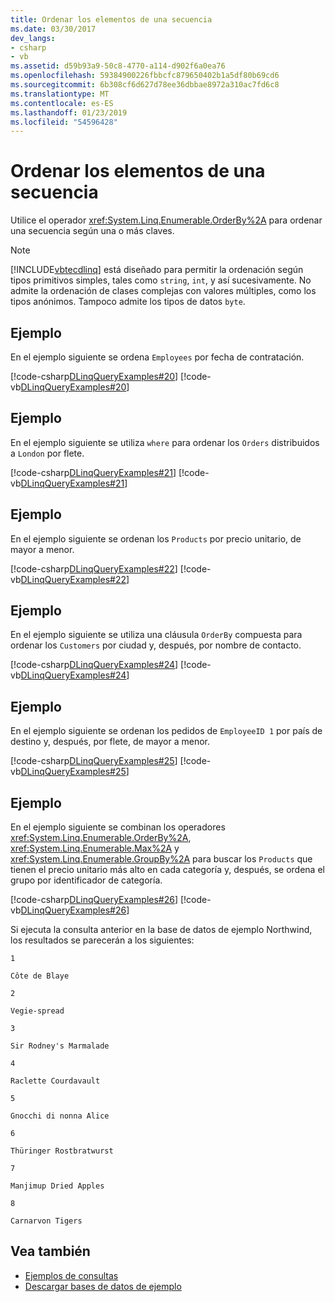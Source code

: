 ```yaml
---
title: Ordenar los elementos de una secuencia
ms.date: 03/30/2017
dev_langs:
- csharp
- vb
ms.assetid: d59b93a9-50c8-4770-a114-d902f6a0ea76
ms.openlocfilehash: 59384900226fbbcfc879650402b1a5df80b69cd6
ms.sourcegitcommit: 6b308cf6d627d78ee36dbbae8972a310ac7fd6c8
ms.translationtype: MT
ms.contentlocale: es-ES
ms.lasthandoff: 01/23/2019
ms.locfileid: "54596428"
---
```

# <a name="sort-elements-in-a-sequence"></a>Ordenar los elementos de una secuencia
Utilice el operador <xref:System.Linq.Enumerable.OrderBy%2A> para ordenar una secuencia según una o más claves.  
  
> [!NOTE]
>  [!INCLUDE[vbtecdlinq](../../../../../../includes/vbtecdlinq-md.md)] está diseñado para permitir la ordenación según tipos primitivos simples, tales como `string`, `int`, y así sucesivamente. No admite la ordenación de clases complejas con valores múltiples, como los tipos anónimos. Tampoco admite los tipos de datos `byte`.  
  
## <a name="example"></a>Ejemplo  
 En el ejemplo siguiente se ordena `Employees` por fecha de contratación.  
  
 [!code-csharp[DLinqQueryExamples#20](../../../../../../samples/snippets/csharp/VS_Snippets_Data/DLinqQueryExamples/cs/Program.cs#20)]
 [!code-vb[DLinqQueryExamples#20](../../../../../../samples/snippets/visualbasic/VS_Snippets_Data/DLinqQueryExamples/vb/Module1.vb#20)]  
  
## <a name="example"></a>Ejemplo  
 En el ejemplo siguiente se utiliza `where` para ordenar los `Orders` distribuidos a `London` por flete.  
  
 [!code-csharp[DLinqQueryExamples#21](../../../../../../samples/snippets/csharp/VS_Snippets_Data/DLinqQueryExamples/cs/Program.cs#21)]
 [!code-vb[DLinqQueryExamples#21](../../../../../../samples/snippets/visualbasic/VS_Snippets_Data/DLinqQueryExamples/vb/Module1.vb#21)]  
  
## <a name="example"></a>Ejemplo  
 En el ejemplo siguiente se ordenan los `Products` por precio unitario, de mayor a menor.  
  
 [!code-csharp[DLinqQueryExamples#22](../../../../../../samples/snippets/csharp/VS_Snippets_Data/DLinqQueryExamples/cs/Program.cs#22)]
 [!code-vb[DLinqQueryExamples#22](../../../../../../samples/snippets/visualbasic/VS_Snippets_Data/DLinqQueryExamples/vb/Module1.vb#22)]  
  
## <a name="example"></a>Ejemplo  
 En el ejemplo siguiente se utiliza una cláusula `OrderBy` compuesta para ordenar los `Customers` por ciudad y, después, por nombre de contacto.  
  
 [!code-csharp[DLinqQueryExamples#24](../../../../../../samples/snippets/csharp/VS_Snippets_Data/DLinqQueryExamples/cs/Program.cs#24)]
 [!code-vb[DLinqQueryExamples#24](../../../../../../samples/snippets/visualbasic/VS_Snippets_Data/DLinqQueryExamples/vb/Module1.vb#24)]  
  
## <a name="example"></a>Ejemplo  
 En el ejemplo siguiente se ordenan los pedidos de `EmployeeID 1` por país de destino y, después, por flete, de mayor a menor.  
  
 [!code-csharp[DLinqQueryExamples#25](../../../../../../samples/snippets/csharp/VS_Snippets_Data/DLinqQueryExamples/cs/Program.cs#25)]
 [!code-vb[DLinqQueryExamples#25](../../../../../../samples/snippets/visualbasic/VS_Snippets_Data/DLinqQueryExamples/vb/Module1.vb#25)]  
  
## <a name="example"></a>Ejemplo  
 En el ejemplo siguiente se combinan los operadores <xref:System.Linq.Enumerable.OrderBy%2A>, <xref:System.Linq.Enumerable.Max%2A> y <xref:System.Linq.Enumerable.GroupBy%2A> para buscar los `Products` que tienen el precio unitario más alto en cada categoría y, después, se ordena el grupo por identificador de categoría.  
  
 [!code-csharp[DLinqQueryExamples#26](../../../../../../samples/snippets/csharp/VS_Snippets_Data/DLinqQueryExamples/cs/Program.cs#26)]
 [!code-vb[DLinqQueryExamples#26](../../../../../../samples/snippets/visualbasic/VS_Snippets_Data/DLinqQueryExamples/vb/Module1.vb#26)]  
  
 Si ejecuta la consulta anterior en la base de datos de ejemplo Northwind, los resultados se parecerán a los siguientes:  
  
 `1`  
  
 `Côte de Blaye`  
  
 `2`  
  
 `Vegie-spread`  
  
 `3`  
  
 `Sir Rodney's Marmalade`  
  
 `4`  
  
 `Raclette Courdavault`  
  
 `5`  
  
 `Gnocchi di nonna Alice`  
  
 `6`  
  
 `Thüringer Rostbratwurst`  
  
 `7`  
  
 `Manjimup Dried Apples`  
  
 `8`  
  
 `Carnarvon Tigers`  
  
## <a name="see-also"></a>Vea también
- [Ejemplos de consultas](../../../../../../docs/framework/data/adonet/sql/linq/query-examples.md)
- [Descargar bases de datos de ejemplo](../../../../../../docs/framework/data/adonet/sql/linq/downloading-sample-databases.md)
